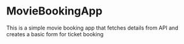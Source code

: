 # MovieBookingApp

This is a simple movie booking app that fetches details from API and creates a  basic form for ticket booking
